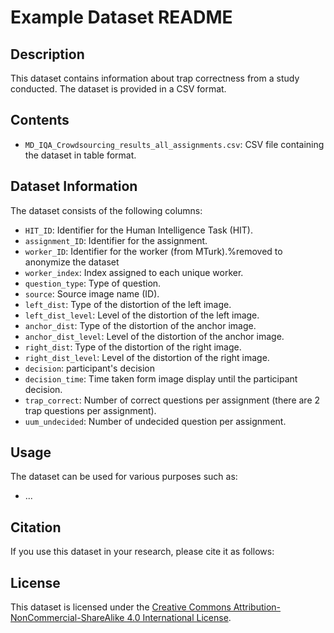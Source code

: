 # Example Dataset README

## Description
This dataset contains information about trap correctness from a study conducted. The dataset is provided in a CSV  format.

## Contents
- `MD_IQA_Crowdsourcing_results_all_assignments.csv`: CSV file containing the dataset in table format.

## Dataset Information
The dataset consists of the following columns:
- `HIT_ID`: Identifier for the Human Intelligence Task (HIT).
- `assignment_ID`: Identifier for the assignment.
- `worker_ID`: Identifier for the worker (from MTurk).%removed to anonymize the dataset
- `worker_index`: Index assigned to each unique worker.
- `question_type`: Type of question.
- `source`: Source image name (ID).
- `left_dist`: Type of the distortion of the left image.
- `left_dist_level`: Level of the distortion of the left image.
- `anchor_dist`: Type of the distortion of the anchor image.
- `anchor_dist_level`: Level of the distortion of the anchor image.
- `right_dist`: Type of the distortion of the right image.
- `right_dist_level`: Level of the distortion of the right image.
- `decision`: participant's decision
- `decision_time`: Time taken form image display until the participant decision.
- `trap_correct`: Number of correct questions per assignment (there are 2 trap questions per assignment).
- `uum_undecided`: Number of undecided question per assignment.


## Usage
The dataset can be used for various purposes such as:
- ...

## Citation
If you use this dataset in your research, please cite it as follows:



## License
This dataset is licensed under the [Creative Commons Attribution-NonCommercial-ShareAlike 4.0 International License](https://creativecommons.org/licenses/by-nc-sa/4.0/).
